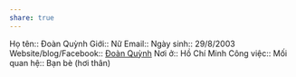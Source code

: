 ```yaml
---
share: true
---
```

Họ tên:: Đoàn Quỳnh
Giới:: Nữ
Email:: 
Ngày sinh:: 29/8/2003
Website/blog/Facebook:: [Đoàn Quỳnh](https://www.facebook.com/doanquynhjc1209)
Nơi ở:: Hồ Chí Minh
Công việc:: 
Mối quan hệ:: Bạn bè (hơi thân)
